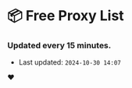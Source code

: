 # :package: Free Proxy List
### Updated every 15 minutes.

- Last updated: `2024-10-30 14:07`

:heart:
